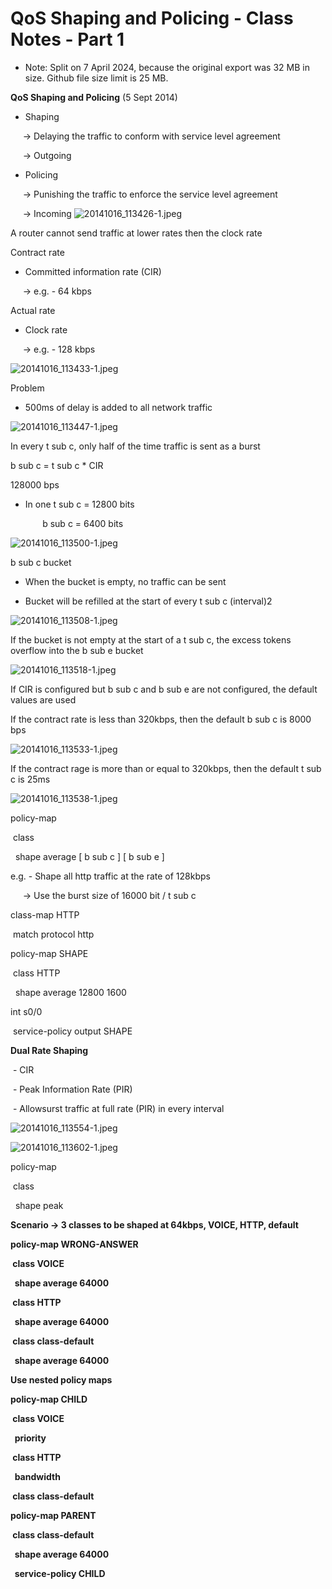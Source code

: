 # QoS Shaping and Policing - Class Notes - Part 1

- Note: Split on 7 April 2024, because the original export was 32 MB in size. Github file size limit is 25 MB.

**QoS Shaping and Policing** (5 Sept 2014)

 - Shaping

      -> Delaying the traffic to conform with service level agreement

      -> Outgoing

 - Policing

      -> Punishing the traffic to enforce the service level agreement

      -> Incoming
![20141016_113426-1.jpeg](image/20141016_113426-1.jpeg)

 A router cannot send traffic at lower rates then the clock rate 

 Contract rate

 - Committed information rate (CIR)

      -> e.g. - 64 kbps

 Actual rate

 - Clock rate

      -> e.g. - 128 kbps

![20141016_113433-1.jpeg](image/20141016_113433-1.jpeg)

 Problem

 - 500ms of delay is added to all network traffic

![20141016_113447-1.jpeg](image/20141016_113447-1.jpeg)

 In every t sub c, only half of the time traffic is sent as a burst 

 b sub c = t sub c * CIR 

 128000 bps

 - In one t sub c = 12800 bits

              b sub c = 6400 bits

![20141016_113500-1.jpeg](image/20141016_113500-1.jpeg)

 b sub c bucket

 - When the bucket is empty, no traffic can be sent

 - Bucket will be refilled at the start of every t sub c (interval)2 

![20141016_113508-1.jpeg](image/20141016_113508-1.jpeg)

If the bucket is not empty at the start of a t sub c, the excess tokens overflow into the b sub e bucket

![20141016_113518-1.jpeg](image/20141016_113518-1.jpeg)

If CIR is configured but b sub c and b sub e are not configured, the default values are used

If the contract rate is less than 320kbps, then the default b sub c is 8000 bps

![20141016_113533-1.jpeg](image/20141016_113533-1.jpeg)

If the contract rage is more than or equal to 320kbps, then the default t sub c is 25ms

![20141016_113538-1.jpeg](image/20141016_113538-1.jpeg)

policy-map <name>

 class <name>

  shape average <cir> [ b sub c ] [ b sub e ]

e.g. - Shape all http traffic at the rate of 128kbps

     -> Use the burst size of 16000 bit / t sub c

class-map HTTP

 match protocol http

policy-map SHAPE

 class HTTP

  shape average 12800 1600

int s0/0

 service-policy output SHAPE

**Dual Rate Shaping**

 - CIR

 - Peak Information Rate (PIR)

 - Allowsurst traffic at full rate (PIR) in every interval

![20141016_113554-1.jpeg](image/20141016_113554-1.jpeg)

![20141016_113602-1.jpeg](image/20141016_113602-1.jpeg)

policy-map <name>

 class <name>

  shape peak <cir> <b sub c> <b sub e>

Scenario -> 3 classes to be shaped at 64kbps, VOICE, HTTP, default

policy-map WRONG-ANSWER

 class VOICE

  shape average 64000

 class HTTP

  shape average 64000

 class class-default

  shape average 64000

Use nested policy maps

policy-map CHILD

 class VOICE

  priority

 class HTTP

  bandwidth

 class class-default

policy-map PARENT

 class class-default

  shape average 64000

  service-policy CHILD
